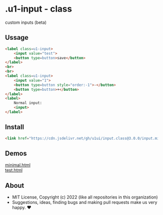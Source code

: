 # .u1-input - class
custom inputs (beta)

## Ussage

```html
<label class=u1-input>
    <input value="test">
    <button type=button>save</button>
</label>
<br>
<br>
<label class=u1-input>
    <input value="1">
    <button type=button style="order:-1">-</button>
    <button type=button>+</button>
</label>
<label>
    Normal input:
    <input>
</label>
```

## Install

```html
<link href="https://cdn.jsdelivr.net/gh/u1ui/input.class@3.0.0/input.min.css" rel=stylesheet>
```

## Demos

[minimal.html](https://raw.githack.com/u1ui/input.class/main/tests/minimal.html)  
[test.html](https://raw.githack.com/u1ui/input.class/main/tests/test.html)  

## About

- MIT License, Copyright (c) 2022 <u1> (like all repositories in this organization) <br>
- Suggestions, ideas, finding bugs and making pull requests make us very happy. ♥

